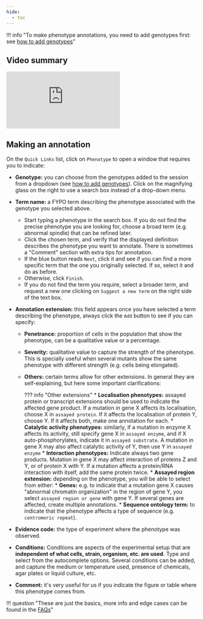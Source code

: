 ```yaml
---
hide:
  - toc
---
```


!!! info "To make phenotype annotations, you need to add genotypes first: see [how to add genotypes](./genes_alleles_genotypes.md)"

## Video summary

<div class="video-sizer">
    <div class="video-wrapper">
    <iframe src="https://www.youtube.com/embed/KY7ev8IEG00" frameborder="0" allowfullscreen></iframe>
    </div>
</div>

## Making an annotation

On the `Quick Links` list, click on `Phenotype` to open a window that requires you to indicate:

  * **Genotype:** you can choose from the genotypes added to the session from a dropdown (see [how to add genotypes](./genes_alleles_genotypes.md)). Click on the magnifying glass on the right to use a search box instead of a drop-down menu.
  * **Term name:** a FYPO term describing the phenotype associated with the genotype you selected above.
      * Start typing a phenotype in the search box. If you do not find the precise phenotype you are looking for, choose a broad term (e.g. abnormal spindle) that can be refined later.
      * Click the chosen term, and verify that the displayed definition describes the phenotype you want to annotate. There is sometimes a "Comment" section with extra tips for annotation.
      * If the blue button reads `Next`, click it and see if you can find a more specific term that the one you originally selected. If so, select it and do as before.
      * Otherwise, click `Finish`.
      * If you do not find the term you require, select a broader term, and request a new one clicking on `Suggest a new term` on the right side of the text box.
  * **Annotation extension:** this field appears once you have selected a term describing the phenotype, always click the `Add` button to see if you can specify:
      * **Penetrance:** proportion of cells in the population that show the phenotype, can be a qualitative value or a percentage.
      * **Severity:** qualitative value to capture the strength of the phenotype. This is specially useful when several mutants show the same phenotype with different strength (e.g. cells being elongated).
      * **Others:** certain terms allow for other extensions. In general they are self-explaining, but here some important clarifications:

        ??? info "Other extensions"
            * **Localisation phenotypes:** assayed protein or transcript extensions should be used to indicate the affected gene product. If a mutation in gene X affects its localisation, choose X in `assayed protein`. If it affects the localisation of protein Y, choose Y. If it affects both, make one annotation for each.
            * **Catalytic activity phenotypes:** similarly, if a mutation in enzyme X affects its activity, still specify gene X in `assayed enzyme`, and if X auto-phosphorylates, indicate it in `assayed substrate`. A mutation in gene X may also affect catalytic activity of Y, then use Y in `assayed enzyme`
            * **Interaction phenotypes:** Indicate always two gene products. Mutation in gene X may affect interaction of proteins Z and Y, or of protein X with Y. If a mutation affects a protein/RNA interaction with itself, add the same protein twice.
            * **Assayed region extension:** depending on the phenotype, you will be able to select from either:
                * **Genes:** e.g. to indicate that a mutation gene X causes "abnormal chromatin organization" in the region of gene Y, you select `assayed region or gene` with gene Y. If several genes are affected, create multiple annotations.
                * **Sequence ontology term:** to indicate that the phenotype affects a type of sequence (e.g. `centromeric repeat`).

  * **Evidence code:** the type of experiment where the phenotype was observed.
  * **Conditions:** Conditions are aspects of the experimental setup that are **independent of what cells, strain, organism, etc. are used**. Type and select from the autocomplete options. Several conditions can be added, and capture the medium or temperature used, presence of chemicals, agar plates or liquid culture, etc.
  * **Comment:** it's very useful for us if you indicate the figure or table where this phenotype comes from.

!!! question "These are just the basics, more info and edge cases can be found in the [FAQs](faqs.md#phenotype-annotations)"